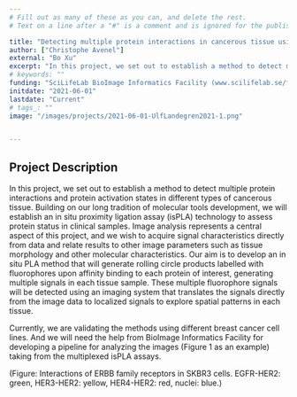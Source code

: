 ```yaml
---
# Fill out as many of these as you can, and delete the rest.
# Text on a line after a "#" is a comment and is ignored for the published page.

title: "Detecting multiple protein interactions in cancerous tissue using in situ PLA  "
author: ["Christophe Avenel"]
external: "Bo Xu"
excerpt: "In this project, we set out to establish a method to detect multiple protein interactions and protein activation states in different types of cancerous tissue. Building on our long tradition of molecular tools development, we will establish an in situ proximity ligation assay (isPLA) technology to assess protein status in clinical samples. Image analysis represents a central aspect of this project, and we wish to acquire signal characteristics directly from data and relate results to other image parameters such as tissue morphology and other molecular characteristics. Our aim is to develop an in situ PLA method that will generate rolling circle products labelled with fluorophores upon affinity binding to each protein of interest, generating multiple signals in each tissue sample. These multiple fluorophore signals will be detected using an imaging system that translates the signals directly from the image data to localized signals to explore spatial patterns in each tissue."
# keywords: ""
funding: "SciLifeLab BioImage Informatics Facility (www.scilifelab.se/facilities/bioimage-informatics)"
initdate: "2021-06-01"
lastdate: "Current"
# tags_: ""
image: "/images/projects/2021-06-01-UlfLandegren2021-1.png"


---
```


## Project Description
In this project, we set out to establish a method to detect multiple protein interactions and protein activation states in different types of cancerous tissue. Building on our long tradition of molecular tools development, we will establish an in situ proximity ligation assay (isPLA) technology to assess protein status in clinical samples. Image analysis represents a central aspect of this project, and we wish to acquire signal characteristics directly from data and relate results to other image parameters such as tissue morphology and other molecular characteristics. Our aim is to develop an in situ PLA method that will generate rolling circle products labelled with fluorophores upon affinity binding to each protein of interest, generating multiple signals in each tissue sample. These multiple fluorophore signals will be detected using an imaging system that translates the signals directly from the image data to localized signals to explore spatial patterns in each tissue.

Currently, we are validating the methods using different breast cancer cell lines. And we will need the help from BioImage Informatics Facility for developing a pipeline for analyzing the images (Figure 1 as an example) taking from the multiplexed isPLA assays.

(Figure: Interactions of ERBB family receptors in SKBR3 cells. EGFR-HER2: green, HER3-HER2: yellow, HER4-HER2: red, nuclei: blue.)